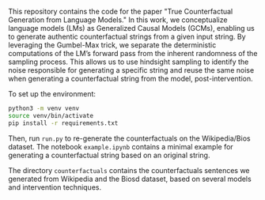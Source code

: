 This repository contains the code for the paper "True Counterfactual Generation from Language Models." In this work, we conceptualize language models (LMs) as Generalized Causal Models (GCMs), enabling us to generate authentic counterfactual strings from a given input string. By leveraging the Gumbel-Max trick, we separate the deterministic computations of the LM’s forward pass from the inherent randomness of the sampling process. This allows us to use hindsight sampling to identify the noise responsible for generating a specific string and reuse the same noise when generating a counterfactual string from the model, post-intervention.

To set up the environment:

```bash
python3 -m venv venv
source venv/bin/activate
pip install -r requirements.txt
```
Then, run ```run.py``` to re-generate the counterfactuals on the Wikipedia/Bios dataset. The notebook ```example.ipynb``` contains a minimal example for generating a counterfactual string based on an original string.

The directory ```counterfactuals``` contains the counterfactuals sentences we generated from Wikipedia and the Biosd dataset, based on several models and intervention techniques.
